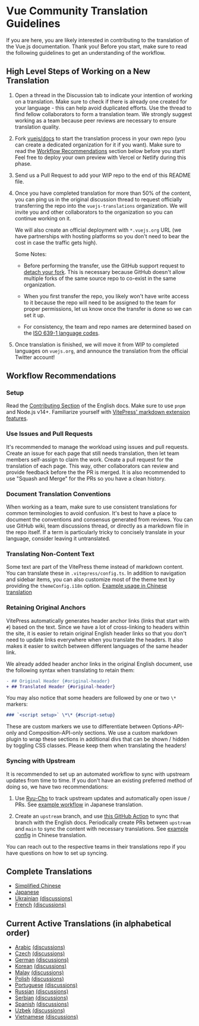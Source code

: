 # Vue Community Translation Guidelines

If you are here, you are likely interested in contributing to the translation of the Vue.js documentation. Thank you! Before you start, make sure to read the following guidelines to get an understanding of the workflow.

## High Level Steps of Working on a New Translation

1. Open a thread in the Discussion tab to indicate your intention of working on a translation. Make sure to check if there is already one created for your language - this can help avoid duplicated efforts. Use the thread to find fellow collaborators to form a translation team. We strongly suggest working as a team because peer reviews are necessary to ensure translation quality.

2. Fork [vuejs/docs](https://github.com/vuejs/docs) to start the translation process in your own repo (you can create a dedicated organization for it if you want). Make sure to read the [Workflow Recommendations](#workflow-recommendations) section below before you start! Feel free to deploy your own preview with Vercel or Netlify during this phase.

3. Send us a Pull Request to add your WIP repo to the end of this README file.

4. Once you have completed translation for more than 50% of the content, you can ping us in the original discussion thread to request officially transferring the repo into the `vuejs-translations` organization. We will invite you and other collaborators to the organization so you can continue working on it.

   We will also create an official deployment with `*.vuejs.org` URL (we have partnerships with hosting platforms so you don't need to bear the cost in case the traffic gets high).

   Some Notes:

   - Before performing the transfer, use the GitHub support request to [detach your fork](https://support.github.com/request/fork). This is necessary because GitHub doesn't allow multiple forks of the same source repo to co-exist in the same organization.

   - When you first transfer the repo, you likely won't have write access to it because the repo will need to be assigned to the team for proper permissions, let us know once the transfer is done so we can set it up.

   - For consistency, the team and repo names are determined based on the [ISO 639-1 language codes](https://en.wikipedia.org/wiki/List_of_ISO_639-1_codes).

5. Once translation is finished, we will move it from WIP to completed languages on `vuejs.org`, and announce the translation from the official Twitter account!

## Workflow Recommendations

### Setup

Read the [Contributing Section](https://github.com/vuejs/docs#contributing) of the English docs. Make sure to use `pnpm` and Node.js v14+. Familiarize yourself with [VitePress' markdown extension features](https://vitepress.vuejs.org/guide/markdown.html).

### Use Issues and Pull Requests

It's recommended to manage the workload using issues and pull requests. Create an issue for each page that still needs translation, then let team members self-assign to claim the work. Create a pull request for the translation of each page. This way, other collaborators can review and provide feedback before the the PR is merged. It is also recommended to use "Squash and Merge" for the PRs so you have a clean history.

### Document Translation Conventions

When working as a team, make sure to use consistent translations for common terminologies to avoid confusion. It's best to have a place to document the conventions and consensus generated from reviews. You can use GitHub wiki, team discussions thread, or directly as a markdown file in the repo itself. If a term is particularly tricky to concisely translate in your language, consider leaving it untranslated.

### Translating Non-Content Text

Some text are part of the VitePress theme instead of markdown content. You can translate these in `.vitepress/config.ts`. In addition to navigation and sidebar items, you can also customize most of the theme text by providing the `themeConfig.i18n` option. [Example usage in Chinese translation](https://github.com/vuejs-translations/docs-zh-cn/blob/main/.vitepress/config.ts#L554-L588)

### Retaining Original Anchors

VitePress automatically generates header anchor links (links that start with `#`) based on the text. Since we have a lot of cross-linking to headers within the site, it is easier to retain original English header links so that you don't need to update links everywhere when you translate the headers. It also makes it easier to switch between different languages of the same header link.

We already added header anchor links in the original English document, use the following syntax when translating to retain them:

```diff
- ## Original Header {#original-header}
+ ## Translated Header {#original-header}
```

You may also notice that some headers are followed by one or two `\*` markers:

```md
### `<script setup>` \*\* {#script-setup}
```

These are custom markers we use to differentiate between Options-API-only and Composition-API-only sections. We use a custom markdown plugin to wrap these sections in additional divs that can be shown / hidden by toggling CSS classes. Please keep them when translating the headers!

### Syncing with Upstream

It is recommended to set up an automated workflow to sync with upstream updates from time to time. If you don't have an existing preferred method of doing so, we have two recommendations:

1. Use [Ryu-Cho](https://github.com/vuejs-translations/ryu-cho) to track upstream updates and automatically open issue / PRs. See [example workflow](https://github.com/vuejs-translations/docs-ja/blob/main/.github/workflows/ryu-cho.yaml) in Japanese translation.

2. Create an `upstream` branch, and use [this GitHub Action](https://github.com/TobKed/github-forks-sync-action) to sync that branch with the English docs. Periodically create PRs between `upstream` and `main` to sync the content with necessary translations. See [example config](https://github.com/vuejs-translations/docs-zh-cn/blob/main/.github/workflows/autosync.yml) in Chinese translation.

You can reach out to the respective teams in their translations repo if you have questions on how to set up syncing.

## Complete Translations

- [Simplified Chinese](https://github.com/vuejs-translations/docs-zh-cn)
- [Japanese](https://github.com/vuejs-translations/docs-ja)
- [Ukrainian](https://github.com/vuejs-translations/docs-uk) [(discussions)](https://github.com/vuejs-translations/guidelines/discussions/25)
- [French](https://github.com/vuejs-translations/docs-fr) [(discussions)](https://github.com/vuejs-translations/guidelines/discussions/2)

## Current Active Translations (in alphabetical order)

- [Arabic](https://github.com/Abdelaziz18003/vuejs-docs-ar) [(discussions)](https://github.com/vuejs-translations/guidelines/discussions/60)
- [Czech](https://github.com/AloisSeckar/vuejs-docs-cs) [(discussions)](https://github.com/vuejs-translations/guidelines/discussions/64)
- [German](https://github.com/roma-marshall/docs-de) [(discussions)](https://github.com/vuejs-translations/guidelines/discussions/49)
- [Korean](https://github.com/vuejs-kr/docs) [(discussions)](https://github.com/vuejs-translations/guidelines/discussions/57)
- [Malay](https://github.com/mujahidfa/docs-ms) [(discussions)](https://github.com/vuejs-translations/guidelines/discussions/53)
- [Polish](https://github.com/WojciechSkirlo/docs) [(discussions)](https://github.com/vuejs-translations/guidelines/discussions/31)
- [Portuguese](https://github.com/nazarepiedady/vue3-docs-pt) [(discussions)](https://github.com/vuejs-translations/guidelines/discussions/26)
- [Russian](https://github.com/translation-gang/docs-ru) [(discussions)](https://github.com/vuejs-translations/guidelines/discussions/12)
- [Serbian](https://github.com/vuejs-rs/docs) [(discussions)](https://github.com/vuejs-translations/guidelines/discussions/27)
- [Spanish](https://github.com/drfcozapata/docs/) [(discussions)](https://github.com/vuejs-translations/guidelines/discussions/3)
- [Uzbek](https://github.com/Zikoi5/docs-uz) [(discussions)](https://github.com/vuejs-translations/guidelines/discussions/32)
- [Vietnamese](https://github.com/vuejs-vn/docs) [(discussions)](https://github.com/vuejs-translations/guidelines/discussions/13)

